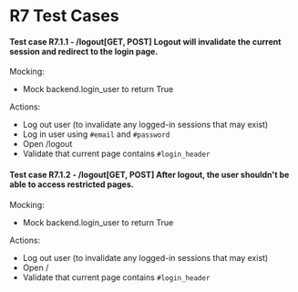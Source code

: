 # R7 Test Cases

#### Test case R7.1.1 - /logout[GET, POST] Logout will invalidate the current session and redirect to the login page.

Mocking:

-   Mock backend.login_user to return True

Actions:

-   Log out user (to invalidate any logged-in sessions that may exist)
-   Log in user using `#email` and `#password`
-   Open /logout
-   Validate that current page contains `#login_header`

#### Test case R7.1.2 - /logout[GET, POST] After logout, the user shouldn't be able to access restricted pages.

Mocking:

-   Mock backend.login_user to return True

Actions:

-   Log out user (to invalidate any logged-in sessions that may exist)
-   Open /
-   Validate that current page contains `#login_header`
